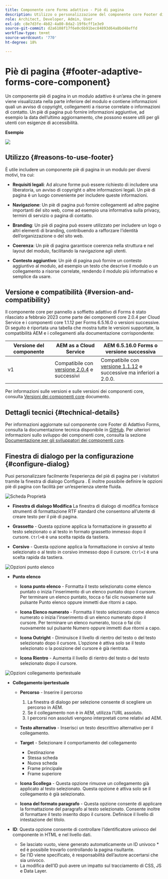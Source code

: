 ```yaml
---
title: Componente core Forms adattivo - Piè di pagina
description: Utilizzo o personalizzazione del componente core Footer di Forms adattivo.
role: Architect, Developer, Admin, User
exl-id: c8e7d3fe-4b82-4a80-8da2-19f6cff1e3e9
source-git-commit: d2a6108f17f6e0c6b91bec84893d64a8bd48effd
workflow-type: tm+mt
source-wordcount: '770'
ht-degree: 18%

---
```


# Piè di pagina {#footer-adaptive-forms-core-component}

Un componente piè di pagina in un modulo adattivo è un’area che in genere viene visualizzata nella parte inferiore del modulo e contiene informazioni quali un avviso di copyright, collegamenti a risorse correlate o informazioni di contatto. Un piè di pagina può fornire informazioni aggiuntive, ad esempio la data dell’ultimo aggiornamento, che possono essere utili per gli utenti con esigenze di accessibilità.

**Esempio**

![](/help/adaptive-forms/assets/footer.png)

## Utilizzo {#reasons-to-use-footer}

È utile includere un componente piè di pagina in un modulo per diversi motivi, tra cui:

* **Requisiti legali**: Ad alcune forme può essere richiesto di includere una liberatoria, un avviso di copyright o altre informazioni legali. Un piè di pagina è un luogo conveniente per includere queste informazioni.

* **Navigazione**: Un piè di pagina può fornire collegamenti ad altre pagine importanti del sito web, come ad esempio una informativa sulla privacy, termini di servizio o pagina di contatto.

* **Branding**: Un piè di pagina può essere utilizzato per includere un logo o altri elementi di branding, contribuendo a rafforzare l’identità dell’organizzazione o del sito web.

* **Coerenza**: Un piè di pagina garantisce coerenza nella struttura e nel layout del modulo, facilitando la navigazione agli utenti.

* **Contesto aggiuntivo**: Un piè di pagina può fornire un contesto aggiuntivo al modulo, ad esempio un testo che descrive il modulo o un collegamento a risorse correlate, rendendo il modulo più informativo e semplice da usare.

## Versione e compatibilità {#version-and-compatibility}

Il componente core per pannello a soffietto adattivo di Forms è stato rilasciato a febbraio 2023 come parte dei componenti core 2.0.4 per Cloud Service e i componenti core 1.1.12 per Forms 6.5.16.0 o versioni successive. Di seguito è riportata una tabella che mostra tutte le versioni supportate, la compatibilità AEM e i collegamenti alla documentazione corrispondente:

| Versione del componente | AEM as a Cloud Service | AEM 6.5.16.0 Forms o versione successiva |
|---|---|---|
| v1 | Compatibile  con<br>[versione 2.0.4](/help/adaptive-forms/version.md) e successivi | Compatibile con<br>[versione 1.1.12](/help/adaptive-forms/version.md) e successive ma inferiori a 2.0.0. |

Per informazioni sulle versioni e sulle versioni dei componenti core, consulta [Versioni dei componenti core](/help/adaptive-forms/version.md) documento.

<!-- ## Sample Component Output {#sample-component-output}

To experience the Accordion Component as well as see examples of its configuration options as well as HTML and JSON output, visit the [Component Library](https://adobe.com/go/aem_cmp_library_accordion). -->

## Dettagli tecnici {#technical-details}

Per informazioni aggiornate sul componente core Footer di Adattivo Forms, consulta la documentazione tecnica disponibile in [GitHub](https://github.com/adobe/aem-core-forms-components/tree/master/ui.af.apps/src/main/content/jcr_root/apps/core/fd/components/form/footer/v1/footer). Per ulteriori informazioni sullo sviluppo dei componenti core, consulta la sezione [Documentazione per gli sviluppatori dei componenti core](/help/developing/overview.md).


## Finestra di dialogo per la configurazione {#configure-dialog}

Puoi personalizzare facilmente l’esperienza del piè di pagina per i visitatori tramite la finestra di dialogo Configura . È inoltre possibile definire le opzioni piè di pagina con facilità per un’esperienza utente fluida.

![Scheda Proprietà](/help/adaptive-forms/assets/footer_propertiestab.png)

* **Finestra di dialogo Modifica**
La finestra di dialogo di modifica fornisce strumenti di formattazione RTF standard che consentono all’utente di creare testo per il piè di pagina.

* **Grassetto** - Questa opzione applica la formattazione in grassetto al testo selezionato o al testo in formato grassetto immesso dopo il cursore. `Ctrl+B` è una scelta rapida da tastiera.

* **Corsivo** - Questa opzione applica la formattazione in corsivo al testo selezionato o al testo in corsivo immesso dopo il cursore. `Ctrl+I` è una scelta rapida da tastiera.

![Opzioni punto elenco](/help/adaptive-forms/assets/footer_bullet.png)


* **Punto elenco**

   * **Icona punto elenco** - Formatta il testo selezionato come elenco puntato o inizia l&#39;inserimento di un elenco puntato dopo il cursore. Per terminare un elenco puntato, tocca o fai clic nuovamente sul pulsante Punto elenco oppure immetti due ritorni a capo.

   * **Icona Elenco numerato** - Formatta il testo selezionato come elenco numerato o inizia l&#39;inserimento di un elenco numerato dopo il cursore. Per terminare un elenco numerato, tocca o fai clic nuovamente sul pulsante Numero oppure immetti due ritorni a capo.

   * **Icona Outright** - Diminuisce il livello di rientro del testo o del testo selezionato dopo il cursore. L’opzione è attiva solo se il testo selezionato o la posizione del cursore è già rientrata.

   * **Icona Rientro** - Aumenta il livello di rientro del testo o del testo selezionato dopo il cursore.

![Opzioni collegamento ipertestuale](/help/adaptive-forms/assets/footer_link.png)

* **Collegamento ipertestuale**

   * **Percorso** - Inserire il percorso
      1. La finestra di dialogo per selezione consente di scegliere un percorso in AEM.
      1. Se il collegamento non è in AEM, utilizza l’URL assoluto.
      1. I percorsi non assoluti vengono interpretati come relativi ad AEM.
   * **Testo alternativo** - Inserisci un testo descrittivo alternativo per il collegamento.

   * **Target** - Selezionare il comportamento del collegamento
      * Destinazione
      * Stessa scheda
      * Nuova scheda
      * Frame principale
      * Frame superiore
   * **Icona Scollega** - Questa opzione rimuove un collegamento già applicato al testo selezionato. Questa opzione è attiva solo se il collegamento è già selezionato.

   * **Icona del formato paragrafo** - Questa opzione consente di applicare la formattazione del paragrafo al testo selezionato. Consente inoltre di formattare il testo inserito dopo il cursore. Definisce il livello di intestazione del titolo.



* **ID**: Questa opzione consente di controllare l’identificatore univoco del componente in HTML e nel livello dati.

   * Se lasciato vuoto, viene generato automaticamente un ID univoco * ed è possibile trovarlo controllando la pagina risultante.
   * Se l’ID viene specificato, è responsabilità dell’autore accertarsi che sia univoco.
   * La modifica dell’ID può avere un impatto sul tracciamento di CSS, JS e Data Layer.

